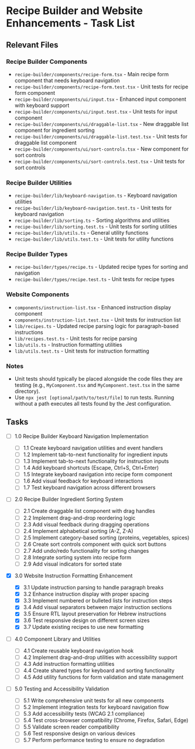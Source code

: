# Recipe Builder and Website Enhancements - Task List

## Relevant Files

### Recipe Builder Components

- `recipe-builder/components/recipe-form.tsx` - Main recipe form component that needs keyboard navigation
- `recipe-builder/components/recipe-form.test.tsx` - Unit tests for recipe form component
- `recipe-builder/components/ui/input.tsx` - Enhanced input component with keyboard support
- `recipe-builder/components/ui/input.test.tsx` - Unit tests for input component
- `recipe-builder/components/ui/draggable-list.tsx` - New draggable list component for ingredient sorting
- `recipe-builder/components/ui/draggable-list.test.tsx` - Unit tests for draggable list component
- `recipe-builder/components/ui/sort-controls.tsx` - New component for sort controls
- `recipe-builder/components/ui/sort-controls.test.tsx` - Unit tests for sort controls

### Recipe Builder Utilities

- `recipe-builder/lib/keyboard-navigation.ts` - Keyboard navigation utilities
- `recipe-builder/lib/keyboard-navigation.test.ts` - Unit tests for keyboard navigation
- `recipe-builder/lib/sorting.ts` - Sorting algorithms and utilities
- `recipe-builder/lib/sorting.test.ts` - Unit tests for sorting utilities
- `recipe-builder/lib/utils.ts` - General utility functions
- `recipe-builder/lib/utils.test.ts` - Unit tests for utility functions

### Recipe Builder Types

- `recipe-builder/types/recipe.ts` - Updated recipe types for sorting and navigation
- `recipe-builder/types/recipe.test.ts` - Unit tests for recipe types

### Website Components

- `components/instruction-list.tsx` - Enhanced instruction display component
- `components/instruction-list.test.tsx` - Unit tests for instruction list
- `lib/recipes.ts` - Updated recipe parsing logic for paragraph-based instructions
- `lib/recipes.test.ts` - Unit tests for recipe parsing
- `lib/utils.ts` - Instruction formatting utilities
- `lib/utils.test.ts` - Unit tests for instruction formatting

### Notes

- Unit tests should typically be placed alongside the code files they are testing (e.g., `MyComponent.tsx` and `MyComponent.test.tsx` in the same directory).
- Use `npx jest [optional/path/to/test/file]` to run tests. Running without a path executes all tests found by the Jest configuration.

## Tasks

- [ ] 1.0 Recipe Builder Keyboard Navigation Implementation

  - [ ] 1.1 Create keyboard navigation utilities and event handlers
  - [ ] 1.2 Implement tab-to-next functionality for ingredient inputs
  - [ ] 1.3 Implement tab-to-next functionality for instruction inputs
  - [ ] 1.4 Add keyboard shortcuts (Escape, Ctrl+S, Ctrl+Enter)
  - [ ] 1.5 Integrate keyboard navigation into recipe form component
  - [ ] 1.6 Add visual feedback for keyboard interactions
  - [ ] 1.7 Test keyboard navigation across different browsers

- [ ] 2.0 Recipe Builder Ingredient Sorting System

  - [ ] 2.1 Create draggable list component with drag handles
  - [ ] 2.2 Implement drag-and-drop reordering logic
  - [ ] 2.3 Add visual feedback during dragging operations
  - [ ] 2.4 Implement alphabetical sorting (A-Z, Z-A)
  - [ ] 2.5 Implement category-based sorting (proteins, vegetables, spices)
  - [ ] 2.6 Create sort controls component with quick sort buttons
  - [ ] 2.7 Add undo/redo functionality for sorting changes
  - [ ] 2.8 Integrate sorting system into recipe form
  - [ ] 2.9 Add visual indicators for sorted state

- [x] 3.0 Website Instruction Formatting Enhancement

  - [x] 3.1 Update instruction parsing to handle paragraph breaks
  - [x] 3.2 Enhance instruction display with proper spacing
  - [x] 3.3 Implement numbered or bulleted lists for instruction steps
  - [x] 3.4 Add visual separators between major instruction sections
  - [x] 3.5 Ensure RTL layout preservation for Hebrew instructions
  - [x] 3.6 Test responsive design on different screen sizes
  - [x] 3.7 Update existing recipes to use new formatting

- [ ] 4.0 Component Library and Utilities

  - [ ] 4.1 Create reusable keyboard navigation hook
  - [ ] 4.2 Implement drag-and-drop utilities with accessibility support
  - [ ] 4.3 Add instruction formatting utilities
  - [ ] 4.4 Create shared types for keyboard and sorting functionality
  - [ ] 4.5 Add utility functions for form validation and state management

- [ ] 5.0 Testing and Accessibility Validation
  - [ ] 5.1 Write comprehensive unit tests for all new components
  - [ ] 5.2 Implement integration tests for keyboard navigation flow
  - [ ] 5.3 Add accessibility tests (WCAG 2.1 compliance)
  - [ ] 5.4 Test cross-browser compatibility (Chrome, Firefox, Safari, Edge)
  - [ ] 5.5 Validate screen reader compatibility
  - [ ] 5.6 Test responsive design on various devices
  - [ ] 5.7 Perform performance testing to ensure no degradation
